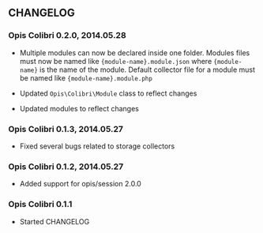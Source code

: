 CHANGELOG
-----------
### Opis Colibri 0.2.0, 2014.05.28

* Multiple modules can now be declared inside one folder.
Modules files must now be named like `{module-name}.module.json` where `{module-name}`
is the name of the module. Default collector file for a module must be named like `{module-name}.module.php`

* Updated `Opis\Colibri\Module` class to reflect changes
* Updated modules to reflect changes

### Opis Colibri 0.1.3, 2014.05.27

* Fixed several bugs related to storage collectors

### Opis Colibri 0.1.2, 2014.05.27

* Added support for opis/session 2.0.0

### Opis Colibri 0.1.1

* Started CHANGELOG
